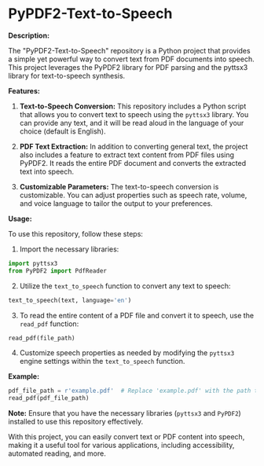 # PyPDF2-Text-to-Speech

**Description:**

The "PyPDF2-Text-to-Speech" repository is a Python project that provides a simple yet powerful way to convert text from PDF documents into speech. This project leverages the PyPDF2 library for PDF parsing and the pyttsx3 library for text-to-speech synthesis.

**Features:**

1. **Text-to-Speech Conversion:** This repository includes a Python script that allows you to convert text to speech using the `pyttsx3` library. You can provide any text, and it will be read aloud in the language of your choice (default is English).

2. **PDF Text Extraction:** In addition to converting general text, the project also includes a feature to extract text content from PDF files using PyPDF2. It reads the entire PDF document and converts the extracted text into speech.

3. **Customizable Parameters:** The text-to-speech conversion is customizable. You can adjust properties such as speech rate, volume, and voice language to tailor the output to your preferences.

**Usage:**

To use this repository, follow these steps:

1. Import the necessary libraries:

```python
import pyttsx3
from PyPDF2 import PdfReader
```

2. Utilize the `text_to_speech` function to convert any text to speech:

```python
text_to_speech(text, language='en')
```

3. To read the entire content of a PDF file and convert it to speech, use the `read_pdf` function:

```python
read_pdf(file_path)
```

4. Customize speech properties as needed by modifying the `pyttsx3` engine settings within the `text_to_speech` function.

**Example:**

```python
pdf_file_path = r'example.pdf'  # Replace 'example.pdf' with the path to your PDF file
read_pdf(pdf_file_path)
```

**Note:** Ensure that you have the necessary libraries (`pyttsx3` and `PyPDF2`) installed to use this repository effectively.

With this project, you can easily convert text or PDF content into speech, making it a useful tool for various applications, including accessibility, automated reading, and more.
